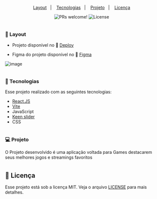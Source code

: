 <p align="center">
  <a href="#-layout">Layout</a>&nbsp;&nbsp;&nbsp;|&nbsp;&nbsp;&nbsp;
  <a href="#-tecnologias">Tecnologias</a>&nbsp;&nbsp;&nbsp;|&nbsp;&nbsp;&nbsp;
  <a href="#-projeto">Projeto</a>&nbsp;&nbsp;&nbsp;|&nbsp;&nbsp;&nbsp;
  <a href="#memo-licença">Licença</a>
</p>

<p align="center">
 <img src="https://img.shields.io/static/v1?label=PRs&message=welcome&color=49AA26&labelColor=000000" alt="PRs welcome!" />


  <img alt="License" src="https://img.shields.io/static/v1?label=license&message=MIT&color=49AA26&labelColor=000000">
</p>

#

### 🔖 Layout

- Projeto disponível no 🔗 [Deploy](https://nlwsportsreactjs.netlify.app)

- Figma do projeto disponível no 🔗 [Figma](https://www.figma.com/file/dUlDOXSsSd3kTECFxZaBN1/NLW-eSports---Desafio-Extra-(Copy)?node-id=6%3A131&t=vp76gtgW5fPstpcG-0)


![image](https://user-images.githubusercontent.com/108701750/227625890-bfcd5f8c-b5f9-49f0-a642-4c6ee9ce5f4b.png)

#

### 🚀 Tecnologias

Esse projeto realizado com as seguintes tecnologias:

- [React.JS](https://react.dev/)
- [Vite](https://vitejs.dev/guide/)
- JavaScript 
- [Keen slider](https://keen-slider.io/)
- CSS

#

### 💻 Projeto

O Projeto desenvolvido é uma aplicação voltada para Games destacarem seus melhores jogos e streamings favoritos

#

## :memo: Licença

Esse projeto está sob a licença MIT. Veja o arquivo [LICENSE](.github/LICENSE.md) para mais detalhes.

